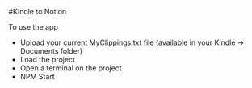 #Kindle to Notion 

To use the app

- Upload your current MyClippings.txt file (available in your Kindle -> Documents folder)
- Load the project 
- Open a terminal on the project 
- NPM Start
